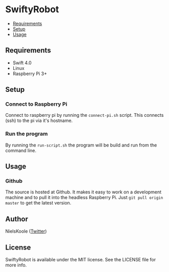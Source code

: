 # SwiftyRobot

- [Requirements](#requirements)
- [Setup](#setup)
- [Usage](#usage)

## Requirements

- Swift 4.0
- Linux
- Raspberry Pi 3+

## Setup

### Connect to Raspberry Pi

Connect to raspberry pi by running the `connect-pi.sh` script. This connects (ssh) to the pi via it's hostname.

### Run the program

By running the `run-script.sh` the program will be build and run from the command line.

## Usage

### Github

The source is hosted at Github. It makes it easy to work on a development machine and to pull it into the headless Raspberry Pi.
Just `git pull origin master` to get the latest version.

## Author

NielsKoole ([Twitter](https://twitter.com/nielskoole))

## License

SwiftyRobot is available under the MIT license. See the LICENSE file for more info.
